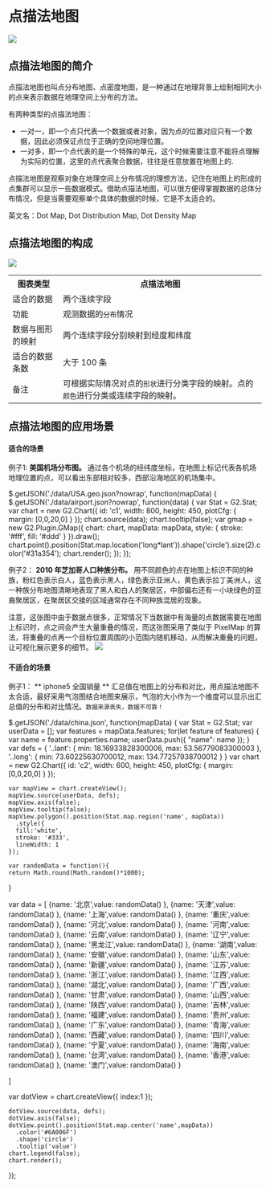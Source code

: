 <!--
title: 点描法地图
tags:
  - location
  - distribute
variations:
  - bubble-map
-->

# 点描法地图

<img src="https://t.alipayobjects.com/images/T1txXjXaVfXXXXXXXX.png" />

## 点描法地图的简介

点描法地图也叫点分布地图、点密度地图，是一种通过在地理背景上绘制相同大小的点来表示数据在地理空间上分布的方法。

有两种类型的点描法地图：
- 一对一，即一个点只代表一个数据或者对象，因为点的位置对应只有一个数据，因此必须保证点位于正确的空间地理位置。
- 一对多，即一个点代表的是一个特殊的单元，这个时候需要注意不能将点理解为实际的位置，这里的点代表聚合数据，往往是任意放置在地图上的.

点描法地图是观察对象在地理空间上分布情况的理想方法，记住在地图上的形成的点集群可以显示一些数据模式。借助点描法地图，可以很方便得掌握数据的总体分布情况，但是当需要观察单个具体的数据的时候，它是不太适合的。

英文名：Dot Map, Dot Distribution Map, Dot Density Map

## 点描法地图的构成

<img class="constitute-img" src="https://t.alipayobjects.com/images/T1i_JjXk8bXXXXXXXX.png" />

<table class="struct-table">
  <tr>
    <th>图表类型</th>
    <th>点描法地图</th>
  </tr>
  <tr>
    <td>适合的数据</td>
    <td>两个连续字段</td>
  </tr>
  <tr>
    <td>功能</td>
    <td>
        观测数据的<code>分布</code>情况
    </td>
  </tr>
  <tr>
    <td>数据与图形的映射</td>
    <td>两个连续字段分别映射到经度和纬度
    </td>
  </tr>
  <tr>
    <td>适合的数据条数</td>
    <td>大于 100 条</td>
  </tr>
  <tr>
    <td>备注</td>
    <td>可根据实际情况对点的<code>形状</code>进行分类字段的映射。点的<code>颜色</code>进行分类或连续字段的映射。</td>
  </tr>
</table>
<div style="clear: both;"></div>

## 点描法地图的应用场景

#### 适合的场景

例子1: **美国机场分布图。** 通过各个机场的经纬度坐标，在地图上标记代表各机场地理位置的点，可以看出东部相对较多，西部沿海地区的机场集中。

<div id="c1"></div>


<script src="https://as.alipayobjects.com/g/datavis/g-plugin-map/1.1.0/index.js"></script>
<div class="code hide"> 
  $.getJSON('./data/USA.geo.json?nowrap', function(mapData) {
    $.getJSON('./data/airport.json?nowrap', function(data) {
      var Stat = G2.Stat;
      var chart = new G2.Chart({
        id: 'c1',
        width: 800,
        height: 450,
        plotCfg: {
          margin: [0,0,20,0]
        }
      });
      chart.source(data);
      chart.tooltip(false);
      var gmap = new G2.Plugin.GMap({
        chart: chart,
        mapData: mapData,
        style: {
          stroke: '#fff',
          fill: '#ddd'
        }
      }).draw();
      chart.point().position(Stat.map.location('long*lant')).shape('circle').size(2).color('#31a354');
      chart.render();
    });
  });
</div>

例子2： **2010 年芝加哥人口种族分布。** 用不同颜色的点在地图上标识不同的种族，粉红色表示白人，蓝色表示黑人，绿色表示亚洲人，黄色表示拉丁美洲人，这一种族分布地图清晰地表现了黑人和白人的聚居区，中部偏右还有一小块绿色的亚裔聚居区，在聚居区交接的区域通常存在不同种族混居的现象。

注意，这张图中由于数据点很多，正常情况下当数据中有海量的点数据需要在地图上标识时，点之间会产生大量重叠的情况，而这张图采用了类似于 PixelMap 的算法，将重叠的点再一个目标位置周围的小范围内随机移动，从而解决重叠的问题，让可视化展示更多的细节。
<img src="https://t.alipayobjects.com/images/T1C9BjXXJiXXXXXXXX.png" />

#### 不适合的场景

例子1： ** iphone5 全国销量 ** 汇总值在地图上的分布和对比，用点描法地图不太合适，最好采用气泡图结合地图来展示，气泡的大小作为一个维度可以显示出汇总值的分布和对比情况。<code>数据来源丢失，数据不可靠！</code>

<div id="c2"></div>

<div class="code hide">
  $.getJSON('./data/china.json', function(mapData) {
    var Stat = G2.Stat;
    var userData = [];
    var features = mapData.features;
    for(let feature of features) {
      var name = feature.properties.name;
      userData.push({
        "name": name       
      });
    }
    var defs = {
      '..lant': {
          min: 18.16933828300006,
          max: 53.56779083300003
        },
        '..long': {
          min: 73.60225630700012,
          max: 134.77257938700012
        }
    }
    var chart = new G2.Chart({
      id: 'c2',
      width: 600,
      height: 450,
      plotCfg: {
        margin: [0,0,20,0]
      }
    });
    
    var mapView = chart.createView();
    mapView.source(userData, defs);
    mapView.axis(false);
    mapView.tooltip(false);
    mapView.polygon().position(Stat.map.region('name', mapData))
      .style({
      fill:'white',
      stroke: '#333',
      lineWidth: 1
    });
          
    var randomData = function(){
    return Math.round(Math.random()*1000);
  }
  
  var data = [
      {name: '北京',value: randomData() },
      {name: '天津',value: randomData() },
      {name: '上海',value: randomData() },
      {name: '重庆',value: randomData() },
      {name: '河北',value: randomData() },
      {name: '河南',value: randomData() },
      {name: '云南',value: randomData() },
      {name: '辽宁',value: randomData() },
      {name: '黑龙江',value: randomData() },
      {name: '湖南',value: randomData() },
      {name: '安徽',value: randomData() },
      {name: '山东',value: randomData() },
      {name: '新疆',value: randomData() },
      {name: '江苏',value: randomData() },
      {name: '浙江',value: randomData() },
      {name: '江西',value: randomData() },
      {name: '湖北',value: randomData() },
      {name: '广西',value: randomData() },
      {name: '甘肃',value: randomData() },
      {name: '山西',value: randomData() },
      {name: '陕西',value: randomData() },
      {name: '吉林',value: randomData() },
      {name: '福建',value: randomData() },
      {name: '贵州',value: randomData() },
      {name: '广东',value: randomData() },
      {name: '青海',value: randomData() },
      {name: '西藏',value: randomData() },
      {name: '四川',value: randomData() },
      {name: '宁夏',value: randomData() },
      {name: '海南',value: randomData() },
      {name: '台湾',value: randomData() },
      {name: '香港',value: randomData() },
      {name: '澳门',value: randomData() }			    
        
  ]
  
  var dotView = chart.createView({
    index:1
  });
    
    dotView.source(data, defs); 
    dotView.axis(false);
    dotView.point().position(Stat.map.center('name',mapData))
      .color('#6A006F')
      .shape('circle')
      .tooltip('value')  
    chart.legend(false);
    chart.render();
  });
</div>
